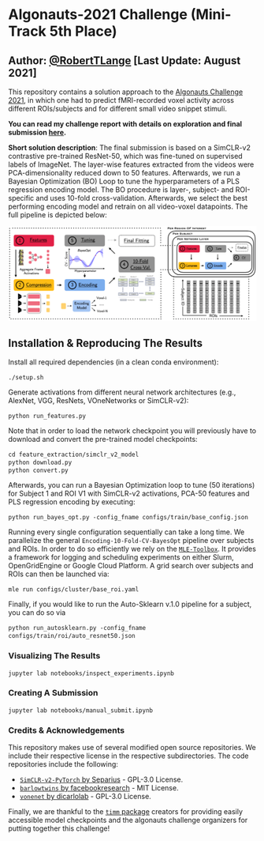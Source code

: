 # Algonauts-2021 Challenge (Mini-Track 5th Place)
## Author: [@RobertTLange](https://twitter.com/RobertTLange) [Last Update: August 2021]

This repository contains a solution approach to the [Algonauts Challenge 2021](http://algonauts.csail.mit.edu/), in which one had to predict fMRI-recorded voxel activity across different ROIs/subjects and for different small video snippet stimuli.

**You can read my challenge report with details on exploration and final submission [here](docs/report.pdf).**

**Short solution description**: The final submission is based on a SimCLR-v2 contrastive pre-trained ResNet-50, which was fine-tuned on supervised labels of ImageNet. The layer-wise features extracted from the videos were PCA-dimensionality reduced down to 50 features. Afterwards, we run a Bayesian Optimization (BO) Loop to tune the hyperparameters of a PLS regression encoding model. The BO procedure is layer-, subject- and ROI-specific and uses 10-fold cross-validation. Afterwards, we select the best performing encoding model and retrain on all video-voxel datapoints. The full pipeline is depicted below:

![](docs/pipeline.png)

## Installation & Reproducing The Results

Install all required dependencies (in a clean conda environment):
```
./setup.sh
```

Generate activations from different neural network architectures (e.g., AlexNet, VGG, ResNets, VOneNetworks or SimCLR-v2):
```
python run_features.py
```

Note that in order to load the network checkpoint you will previously have to download and convert the pre-trained model checkpoints:

```
cd feature_extraction/simclr_v2_model
python download.py
python convert.py
```

Afterwards, you can run a Bayesian Optimization loop to tune (50 iterations) for Subject 1 and ROI V1 with SimCLR-v2 activations, PCA-50 features and PLS regression encoding by executing:
```
python run_bayes_opt.py -config_fname configs/train/base_config.json
```

Running every single configuration sequentially can take a long time. We parallelize the general `Encoding-10-Fold-CV-BayesOpt` pipeline over subjects and ROIs. In order to do so efficiently we rely on the [`MLE-Toolbox`](https://github.com/RobertTLange/mle-toolbox). It provides a framework for logging and scheduling experiments on either Slurm, OpenGridEngine or Google Cloud Platform. A grid search over subjects and ROIs can then be launched via:

```
mle run configs/cluster/base_roi.yaml
```

Finally, if you would like to run the Auto-Sklearn v.1.0 pipeline for a subject, you can do so via

```
python run_autosklearn.py -config_fname configs/train/roi/auto_resnet50.json
```

### Visualizing The Results

```
jupyter lab notebooks/inspect_experiments.ipynb
```

### Creating A Submission

```
jupyter lab notebooks/manual_submit.ipynb
```

### Credits & Acknowledgements

This repository makes use of several modified open source repositories. We include their respective license in the respective subdirectories. The code repositories include the following:

- [`SimCLR-v2-PyTorch` by Separius](https://github.com/Separius/SimCLRv2-Pytorch) - GPL-3.0 License.
- [`barlowtwins` by facebookresearch](https://github.com/facebookresearch/barlowtwins) - MIT License.
- [`vonenet` by dicarlolab](https://github.com/dicarlolab/vonenet) - GPL-3.0 License.

Finally, we are thankful to the [`timm` package](https://github.com/rwightman/pytorch-image-models) creators for providing easily accessible model checkpoints and the algonauts challenge organizers for putting together this challenge!
